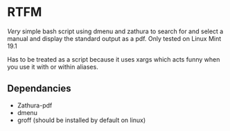 # RTFM
_Very_ simple bash script using dmenu and zathura to search for and select a manual and display the standard output as a pdf. Only tested on Linux Mint 19.1

Has to be treated as a script because it uses xargs which acts funny when you use it with or within aliases.

## Dependancies
* Zathura-pdf
* dmenu
* groff (should be installed by default on linux)
